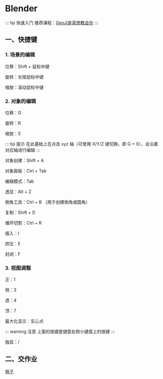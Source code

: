 # Blender

::: tip 快速入门
推荐课程：[GenJi是真想教会你](https://www.bilibili.com/video/BV1kX4y1m7G5)
:::

## 一、快捷键

### 1. 场景的编辑

位移：Shift + 鼠标中键

旋转：长按鼠标中键

缩放：滚动鼠标中键

### 2. 对象的编辑

位移：G

旋转：R

缩放：S

::: tip 提示
在此基础上在点击 xyz 轴（可使用 X/Y/Z 键切换，即 G + X），会沿着对应轴进行编辑
:::

对象创建：Shift + A

对象面板：Ctrl + Tab

编辑模式：Tab

透显：Alt + Z

倒角工具：Ctrl + B （用于创建倒角或圆角）

复制：Shift + D

循环切割：Ctrl + R

插入：I

挤压：E

封闭：F

### 3. 视图调整

正：1

侧：3

透：4

顶：7

最大化显示：实心点

::: warning 注意
上面的按键是键盘右侧小键盘上的按键
:::

独显：/

## 二、交作业

[椅子](https://sugarscat.com/3d/?path=models/chair.glb&modelY=-10&scale=35&cameraX=200&cameraY=150&cameraZ=-150&cameraFov=45)
